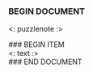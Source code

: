 ### BEGIN DOCUMENT
<: puzzlenote :>

<div class="cards-single">
### BEGIN ITEM
<div class="card2up">
<: text :>
</div>
### END DOCUMENT
</div>
